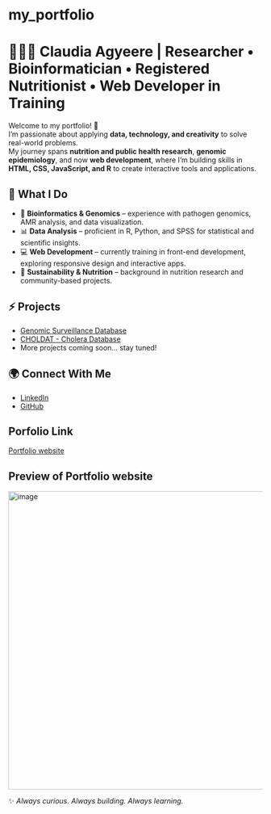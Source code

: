 ﻿# my_portfolio
# 👩🏽‍💻 Claudia Agyeere | Researcher • Bioinformatician • Registered Nutritionist • Web Developer in Training  

Welcome to my portfolio! 🚀  
I’m passionate about applying **data, technology, and creativity** to solve real-world problems.  
My journey spans **nutrition and public health research**, **genomic epidemiology**, and now **web development**, where I’m building skills in **HTML, CSS, JavaScript, and R** to create interactive tools and applications.  

## 🌟 What I Do  
- 🧬 **Bioinformatics & Genomics** – experience with pathogen genomics, AMR analysis, and data visualization.  
- 📊 **Data Analysis** – proficient in R, Python, and SPSS for statistical and scientific insights.  
- 💻 **Web Development** – currently training in front-end development, exploring responsive design and interactive apps.  
- 🌱 **Sustainability & Nutrition** – background in nutrition research and community-based projects.  

## ⚡ Projects  
- [Genomic Surveillance Database](https://claudiaagyeere.shinyapps.io/Genomic_Surveillance_Database/)  
- [CHOLDAT - Cholera Database](https://claudiaagyeere.shinyapps.io/CHOLDAT/)  
- More projects coming soon… stay tuned!  

## 🌍 Connect With Me  
- [LinkedIn](https://www.linkedin.com/in/claudia-agyeere)  
- [GitHub](https://github.com/Maliboba)
  
## Porfolio Link 
[Portfolio website](https://maliboba.github.io/my_portfolio/)

## Preview of Portfolio website
<img width="1083" height="591" alt="image" src="https://github.com/user-attachments/assets/6da606c5-6651-473d-8fb7-72c1d925fe8b" />


✨ *Always curious. Always building. Always learning.*  


